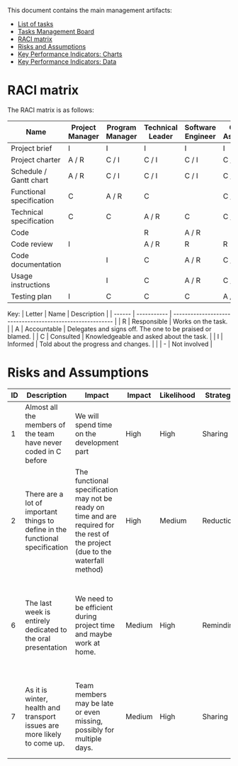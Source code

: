 This document contains the main management artifacts:
- [List of tasks](https://algosup-my.sharepoint.com/:x:/p/benoit_dekeyn/ET3X56ZmAw1PpLeTLcSubvIB5y_Ylk7CU37q7dEQzBlDig?e=cXOKuN&nav=MTVfe0Q4MzdGRDRCLTJBNUItNDE3OC1CRjQ0LTk0RTE1MzhCRDAzQX0)
- [Tasks Management Board](https://trello.com/b/fyHkoXl9/virtual-processor-team-4)
- [RACI matrix](#raci-matrix)
- [Risks and Assumptions](#risks-and-assumptions)
- [Key Performance Indicators: Charts](https://algosup-my.sharepoint.com/:x:/p/benoit_dekeyn/ET3X56ZmAw1PpLeTLcSubvIB5y_Ylk7CU37q7dEQzBlDig?e=6n05sR&nav=MTVfezAwMDAwMDAwLTAwMDEtMDAwMC0wMDAwLTAwMDAwMDAwMDAwMH0) 
- [Key Performance Indicators: Data](https://algosup-my.sharepoint.com/:x:/p/benoit_dekeyn/ET3X56ZmAw1PpLeTLcSubvIB5y_Ylk7CU37q7dEQzBlDig?e=hhtu4A&nav=MTVfezQ3RjI0RTkyLUVFMDYtNDY1MS04MzE3LUM2Qjc4MzJERkU4Nn0)


# RACI matrix

The RACI matrix is as follows:

| Name                      | Project Manager | Program Manager | Technical Leader | Software Engineer | Quality Assurance | Client | Stakeholders |
| ------------------------- | --------------- | --------------- | ---------------- | ----------------- | ----------------- | ------ | ------------ |
| Project brief             | I               | I               | I                | I                 | I                 | A / R  | C            |
| Project charter           | A / R           | C / I           | C / I            | C / I             | C / I             | C      | C / I        |
| Schedule / Gantt chart    | A / R           | C / I           | C / I            | C / I             | C / I             |        | I            |
| Functional specification | C               | A / R           | C                |                   | C / I             | C      | I            |
| Technical specification  | C               | C               | A / R            | C                 | C / I             | C      | I            |
| Code                      |                 |                 | R                | A / R             |                   |        |              |
| Code review               | I               |                 | A / R            | R                 | R                 |        |              |
| Code documentation        |                 | I               | C                | A / R             | C / I             | I      |              |
| Usage instructions        |                 | I               | C                | A / R             | C / I             | I      |              |
| Testing plan              | I               | C               | C                | C                 | A / R             | I      |              |

Key:
| Letter | Name        | Description                                               |
| ------ | ----------- | --------------------------------------------------------- |
| R      | Responsible | Works on the task.                                        |
| A      | Accountable | Delegates and signs off. The one to be praised or blamed. |
| C      | Consulted   | Knowledgeable and asked about the task.                   |
| I      | Informed    | Told about the progress and changes.                      |
|        | -           | Not involved                                              |


# Risks and Assumptions

| ID   | Description                                                  | Impact                                                       | Impact | Likelihood | Strategy  | Solution                                                     |
| ---- | ------------------------------------------------------------ | ------------------------------------------------------------ | ------ | ---------- | --------- | ------------------------------------------------------------ |
| 1    | Almost all the members of the team have never coded in C before | We will spend time on the development part                   | High   | High       | Sharing   | Have other members of the group help when necessary.         |
| 2    | There are a lot of important things to define in the functional specification | The functional specification may not be ready on time and are required for the rest of the project (due to the waterfall method) | High   | Medium     | Reduction | Start with the most simple and fundamental specification and go to more detailed ones. |
| 6    | The last week is entirely dedicated to the oral presentation | We need to be efficient during project time and maybe work at home. | Medium | High       | Reminding | Remind well to everybody in the team that we don't have that much time for this project, above all at the end |
| 7    | As it is winter, health and transport issues are more likely to come up. | Team members may be late or even missing, possibly for multiple days. | Medium | High       | Sharing   | The work of missing members will either be shared with others, done later, or done remotely. |
